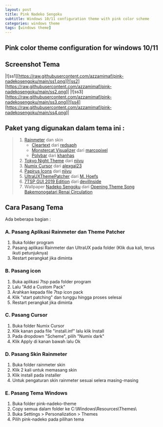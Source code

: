 ```yaml
---
layout: post
title: Pink Nadeko Sengoku
subtitle: Windows 10/11 configuration theme with pink color scheme
categories: windows theme
tags: [windows theme]
---
```


## Pink color theme configuration for windows 10/11

## Screenshot Tema
|![ss1][https://raw.githubusercontent.com/azzamimaf/pink-nadekosengoku/main/ss1.png]|![ss2][https://raw.githubusercontent.com/azzamimaf/pink-nadekosengoku/main/ss2.png]|
|![ss3][https://raw.githubusercontent.com/azzamimaf/pink-nadekosengoku/main/ss3.png]|![ss4][https://raw.githubusercontent.com/azzamimaf/pink-nadekosengoku/main/ss4.png]|

## Paket yang digunakan dalam tema ini :

>
> 1. [Rainmeter](https://www.rainmeter.net/) dan skin
>    - [Cleartext](https://github.com/redsaph/cleartext) dari [redsaph](https://github.com/redsaph/)
>    - [Monstercat Visualizer](https://github.com/marcopixel/monstercat-visualizer) dari [marcopixel](https://github.com/marcopixel)
>    - [Polybar](https://github.com/khanhas/Polybar) dari [khanhas](https://github.com/khanhas)
> 2.  [Tokyo Night Theme](https://www.deviantart.com/niivu/art/Tokyo-Night-for-Windows-911660687) dari [niivu](https://www.deviantart.com/niivu/)<br>
> 3.  [Numix Cursor](https://www.deviantart.com/alexgal23/art/Numix-Cursors-631491782) dari [alexgal23](https://www.deviantart.com/alexgal23/)<br>
> 4.  [Papirus Icons](https://www.deviantart.com/niivu/art/Papirus-Icons-786691314) dari [niivu](https://www.deviantart.com/niivu/)<br>
> 5.  [UltraUXThemePatcher](https://mhoefs.eu/software_uxtheme.php?lang=en) dari [M. Hoefs](https://mhoefs.eu/)<br>
> 6.  [7TSP GUI 2019 Edition](https://www.deviantart.com/devillnside/art/7TSP-GUI-2019-Edition-804769422) dari [devillnside](https://www.deviantart.com/devillnside)
> 7.  Wallpaper [Nadeko Sengoku](https://nisioisin.fandom.com/wiki/Nadeko_Sengoku) dari [Opening Theme Song Bakemonogatari Renai Circulation](https://bakemonogatari.fandom.com/wiki/Renai_Circulation)<br>
>

## Cara Pasang Tema
 Ada beberapa bagian :

### A. Pasang Aplikasi Rainmeter dan Theme Patcher
1. Buka folder program
2. Pasang aplikasi Rainmeter dan UltraUX pada folder (Klik dua kali, terus ikuti petunjuknya)
3. Restart perangkat jika diminta

### B. Pasang icon
1. Buka aplikasi 7tsp pada folder program
2. Lalu "Add a Custom Pack"
3. Arahkan kepada file 7tsp icon pack
4. Klik "start patching" dan tunggu hingga proses selesai
5. Restart perangkat jika diminta

### C. Pasang Cursor
1. Buka folder Numix Cursor
2. Klik kanan pada file "install.inf" lalu klik Install
3. Pada dropdown "Scheme", pilih "Numix dark"
4. Klik Apply di kanan bawah lalu Ok

### D. Pasang Skin Rainmeter
1. Buka folder rainmeter skin
2. Klik 2 kali untuk memasang skin
3. Klik install pada installer
4. Untuk pengaturan skin rainmeter sesuai selera masing-masing

### E. Pasang Tema Windows
1. Buka folder pink-nadeko-theme
2. Copy semua dalam folder ke C:\Windows\Resources\Themes\
3. Buka Settings > Personalization > Themes
4. Pilih pink-nadeko pada pilihan tema
